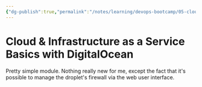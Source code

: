 ```yaml
---
{"dg-publish":true,"permalink":"/notes/learning/devops-bootcamp/05-cloud-and-infrastructure-as-a-service-with-digitalocean/","dgHomeLink":true,"dgPassFrontmatter":false}
---
```


# Cloud & Infrastructure as a Service Basics with DigitalOcean

Pretty simple module. Nothing really new for me, except the fact that it's possible to manage the droplet's firewall via the web user interface.
